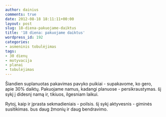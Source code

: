 ```yaml
---
author: dainius
comments: true
date: 2012-08-18 18:11:11+00:00
layout: post
slug: 18-diena-pakuojame-daiktus
title: '18 diena: pakuojame daiktus'
wordpress_id: 192
categories:
- asmeninis tobulėjimas
tags:
- 30 dienų
- motyvacija
- planai
- tobulėjimas
---
```


Šiandien suplanuotas pakavimas pavyko puikiai - supakavome, ko gero, apie 30% daiktų. Pakuojame namus, kadangi planuose - persikraustymas. šį sykį į didesnį namą ir, tikiuos, ilgesniam laikui.

Rytoj, kaip ir įprasta sekmadieniais - poilsis. šį sykį aktyvesnis - giminės susitikimas. bus daug žmonių ir daug bendravimo.
